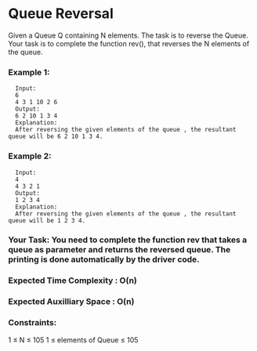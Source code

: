 # Queue Reversal

Given a Queue Q containing N elements. The task is to reverse the Queue. Your task is to complete the function rev(), that reverses the N elements of the queue.


### Example 1:

      Input:
      6
      4 3 1 10 2 6
      Output: 
      6 2 10 1 3 4
      Explanation: 
      After reversing the given elements of the queue , the resultant queue will be 6 2 10 1 3 4.


### Example 2:

      Input:
      4
      4 3 2 1 
      Output: 
      1 2 3 4
      Explanation: 
      After reversing the given elements of the queue , the resultant queue will be 1 2 3 4.

### Your Task: You need to complete the function rev that takes a queue as parameter and returns the reversed queue. The printing is done automatically by the driver code.

### Expected Time Complexity : O(n)
### Expected Auxilliary Space : O(n)

### Constraints:
1 ≤ N ≤ 105
1 ≤ elements of Queue ≤ 105
